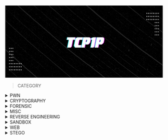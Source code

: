 <p align="center">
<img src="https://github.com/jon-brandy/tcp1p/blob/c9f64961144cd1e303a9593ff3ae74d2b3b2201f/tcp.png" width="900" height="230">
</p>

> CATEGORY

<details>
<br>
<summary> PWN </summary>

|No.|Challenge's name|
|:-:|:--------------:|
|1. |[baby-printf-1](https://github.com/jon-brandy/tcp1p/blob/1facae9814722f71be7db42da609e4a02e15b139/Category/BINEX/baby-printf-1/README.md)|
|2. |[baby-pwn-0.25](https://github.com/jon-brandy/tcp1p/blob/1facae9814722f71be7db42da609e4a02e15b139/Category/BINEX/baby-pwn-0.25/README.md)|
|3. |[baby-pwn-0.5](https://github.com/jon-brandy/tcp1p/blob/1facae9814722f71be7db42da609e4a02e15b139/Category/BINEX/baby-pwn-0.5/README.md)|
|4. |[baby-pwn-0.75](https://github.com/jon-brandy/tcp1p/blob/1facae9814722f71be7db42da609e4a02e15b139/Category/BINEX/baby-pwn-0.75/README.md)|
|5. |[baby-pwn-1](https://github.com/jon-brandy/tcp1p/blob/1facae9814722f71be7db42da609e4a02e15b139/Category/BINEX/baby-pwn-1/README.md)|


</details>


<details>
<br>
<summary> CRYPTOGRAPHY </summary>

|No.|Challenge's name|
|:-:|:--------------:|
|1. |[Hidden Message](https://github.com/jon-brandy/tcp1p/blob/1facae9814722f71be7db42da609e4a02e15b139/Category/CRYPTOGRAPHY/Hidden%20Message/README.md)|
|2. |[Salad](https://github.com/jon-brandy/tcp1p/blob/1facae9814722f71be7db42da609e4a02e15b139/Category/CRYPTOGRAPHY/Salad/README.md)|


</details>


<details>
<br>
<summary> FORENSIC </summary>

|No.|Challenge's name|
|:-:|:--------------:|
|1. |[Hidden in One](https://github.com/jon-brandy/tcp1p/blob/1facae9814722f71be7db42da609e4a02e15b139/Category/FORENSIC/Hidden%20in%20One/README.md)|
|2. |[Meta Picture](https://github.com/jon-brandy/tcp1p/blob/1facae9814722f71be7db42da609e4a02e15b139/Category/FORENSIC/Meta%20Picture/README.md)|
|3. |[Wave](https://github.com/jon-brandy/tcp1p/blob/1facae9814722f71be7db42da609e4a02e15b139/Category/FORENSIC/Wave/README.md)|


</details>


<details>
<br>
<summary> MISC </summary>

|No.|Challenge's name|
|:-:|:--------------:|
|1. |[Discord](https://github.com/jon-brandy/tcp1p/blob/1facae9814722f71be7db42da609e4a02e15b139/Category/MISC/Discord/README.md)|
|2. |[Sanity Check](https://github.com/jon-brandy/tcp1p/blob/1facae9814722f71be7db42da609e4a02e15b139/Category/MISC/Sanity%20Check/README.md)|


</details>


</details>


<details>
<br>
<summary> REVERSE ENGINEERING </summary>

|No.|Challenge's name|
|:-:|:--------------:|
|1. |[Favorite Number](https://github.com/jon-brandy/tcp1p/blob/1facae9814722f71be7db42da609e4a02e15b139/Category/REVERSE%20ENGINEERING/Favorite%20Number/README.md)|
|2. |[Operators](https://github.com/jon-brandy/tcp1p/blob/1facae9814722f71be7db42da609e4a02e15b139/Category/REVERSE%20ENGINEERING/Operators/README.md)|


</details>


<details>
<br>
<summary> SANDBOX </summary>

|No.|Challenge's name|
|:-:|:--------------:|
|1. |[Py Box 2](https://github.com/jon-brandy/tcp1p/blob/1facae9814722f71be7db42da609e4a02e15b139/Category/SANDBOX/Py%20Box%202/README.md)|
|2. |[Py Box ](https://github.com/jon-brandy/tcp1p/blob/1facae9814722f71be7db42da609e4a02e15b139/Category/SANDBOX/Py%20Box/README.md)|


</details>


<details>
<br>
<summary> WEB </summary>

|No.|Challenge's name|
|:-:|:--------------:|
|1. |[Greeting](https://github.com/jon-brandy/tcp1p/blob/1facae9814722f71be7db42da609e4a02e15b139/Category/WEB/Greeting/README.md)|
|2. |[Insecure](https://github.com/jon-brandy/tcp1p/blob/1facae9814722f71be7db42da609e4a02e15b139/Category/WEB/Insecure/README.md)|
|3. |[Magic](https://github.com/jon-brandy/tcp1p/blob/1facae9814722f71be7db42da609e4a02e15b139/Category/WEB/Magic/README.md)|
|4. |[PHP Unserialize](https://github.com/jon-brandy/tcp1p/blob/1facae9814722f71be7db42da609e4a02e15b139/Category/WEB/PHP%20Unserialize/README.md)|
|5. |[Property](https://github.com/jon-brandy/tcp1p/blob/1facae9814722f71be7db42da609e4a02e15b139/Category/WEB/Property/README.md)|
|6. |[Web Fetcher](https://github.com/jon-brandy/tcp1p/blob/1facae9814722f71be7db42da609e4a02e15b139/Category/WEB/Web%20Fetcher/README.md)|


</details>


<details>
<br>
<summary> STEGO </summary>

|No.|Challenge's name|
|:-:|:--------------:|
|1. |[You See Often](https://github.com/jon-brandy/tcp1p/blob/6077ce5ad1f8c0f1d9b1621506ce4f7ced023539/Category/STEGO/You%20See%20Often/README.md)|


</details>

